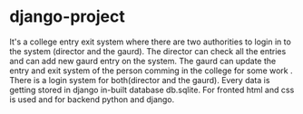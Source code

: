 # django-project

It's a college entry exit system where there are two authorities to login in to the system (director and the gaurd).
The director can check all the entries and can add new gaurd entry on the system.
The gaurd can update the entry and exit system of the person comming in the college for some work .
There is a login system for both(director and the gaurd).
Every data is getting stored in django in-built database db.sqlite.
For fronted html and css is used and for backend python and django.
